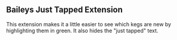 
## Baileys Just Tapped Extension

This extension makes it a little easier to see which kegs are new by highlighting them in green. It also hides the "just tapped" text.
